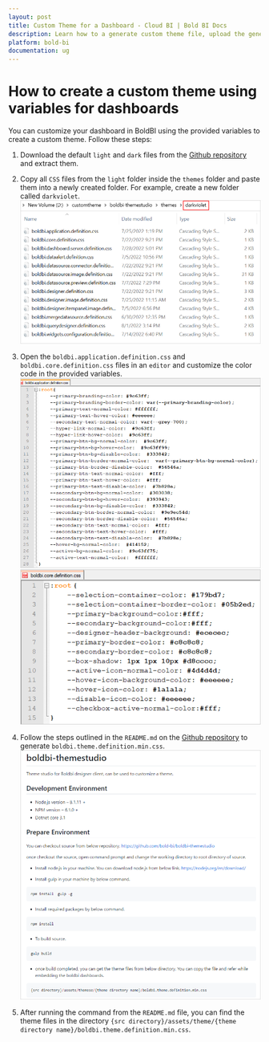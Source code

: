 ```yaml
---
layout: post
title: Custom Theme for a Dashboard - Cloud BI | Bold BI Docs
description: Learn how to a generate custom theme file, upload the generated file and manage custom theme for your dashboards in Cloud based Bold BI application.
platform: bold-bi
documentation: ug
---
```


# How to create a custom theme using variables for dashboards

You can customize your dashboard in BoldBI using the provided variables to create a custom theme. Follow these steps:

1. Download the default `light` and `dark` files from the [Github repository](https://github.com/boldbi/boldbi-themestudio/releases) and extract them.

2. Copy all `CSS` files from the `light` folder inside the `themes` folder and paste them into a newly created folder. For example, create a new folder called `darkviolet`.
![darkvioletfolder](/static/assets/site-administration/images/darkvioletfolder.png)

3. Open the `boldbi.application.definition.css` and `boldbi.core.definition.css` files in an `editor` and customize the color code in the provided variables.
![darkvioletapplication](/static/assets/site-administration/images/darkvioletapplication.png)
![darkvioletcore](/static/assets/site-administration/images/darkvioletcore.png)

4. Follow the steps outlined in the `README.md` on the [Github repository](https://github.com/boldbi/boldbi-themestudio) to generate `boldbi.theme.definition.min.css`.
![readmetext](/static/assets/site-administration/images/readmetheme.png)

5. After running the command from the `README.md` file, you can find the theme files in the directory `{src directory}/assets/theme/{theme directory name}/boldbi.theme.definition.min.css`.